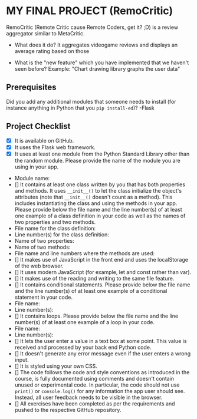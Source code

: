 # MY FINAL PROJECT (RemoCritic)
RemoCritic (Remote Critic cause Remote Coders, get it? ;D) is a review aggregator similar to MetaCritic.

- What does it do?
It aggregates videogame reviews and displays an average rating based on those

- What is the "new feature" which you have implemented that
we haven't seen before?
Example: "Chart drawing library graphs the user data"

## Prerequisites
Did you add any additional modules that someone needs to
install (for instance anything in Python that you `pip
install-ed`)?
-Flask
## Project Checklist
- [X] It is available on GitHub.
- [X] It uses the Flask web framework.
- [X] It uses at least one module from the Python Standard
Library other than the random module.
Please provide the name of the module you are using in your
app.
- Module name:
- [] It contains at least one class written by you that has
both properties and methods. It uses `__init__()` to let the
class initialize the object's attributes (note that
`__init__()` doesn't count as a method). This includes
instantiating the class and using the methods in your app.
Please provide below the file name and the line number(s) of
at least one example of a class definition in your code as
well as the names of two properties and two methods.
- File name for the class definition:
- Line number(s) for the class definition:
- Name of two properties:
- Name of two methods:
- File name and line numbers where the methods are used:
- [] It makes use of JavaScript in the front end and uses the
localStorage of the web browser.
- [] It uses modern JavaScript (for example, let and const
rather than var).
- [] It makes use of the reading and writing to the same file
feature.
- [] It contains conditional statements. Please provide below
the file name and the line number(s) of at least
one example of a conditional statement in your code.
- File name:
- Line number(s):
- [] It contains loops. Please provide below the file name
and the line number(s) of at least
one example of a loop in your code.
- File name:
- Line number(s):
- [] It lets the user enter a value in a text box at some
point.
This value is received and processed by your back end
Python code.
- [] It doesn't generate any error message even if the user
enters a wrong input.
- [] It is styled using your own CSS.
- [] The code follows the code and style conventions as
introduced in the course, is fully documented using comments
and doesn't contain unused or experimental code.
In particular, the code should not use `print()` or
`console.log()` for any information the app user should see.
Instead, all user feedback needs to be visible in the
browser.
- [] All exercises have been completed as per the
requirements and pushed to the respective GitHub repository.
